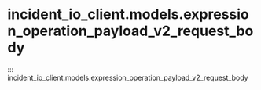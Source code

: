 # incident_io_client.models.expression_operation_payload_v2_request_body

::: incident_io_client.models.expression_operation_payload_v2_request_body
